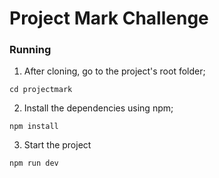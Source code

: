 # Project Mark Challenge

### Running

1. After cloning, go to the project's root folder;

```
cd projectmark
```

2. Install the dependencies using npm;

```
npm install
```

3. Start the project

```
npm run dev
```
